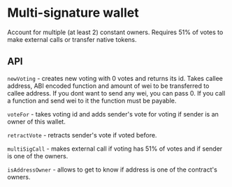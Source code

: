 # Multi-signature wallet

Account for multiple (at least 2) constant owners. Requires 51% of votes to make external calls or transfer native tokens.

## API

`newVoting` - creates new voting with 0 votes and returns its id. Takes callee address, ABI encoded function and amount of wei to be transferred to callee address. If you dont want to send any wei, you can pass 0. If you call a function and send wei to it the function must be payable.

`voteFor` - takes voting id and adds sender's vote for voting if sender is an owner of this wallet.

`retractVote` - retracts sender's vote if voted before.

`multiSigCall` - makes external call if voting has 51% of votes and if sender is one of the owners.

`isAddressOwner` - allows to get to know if address is one of the contract's owners.
